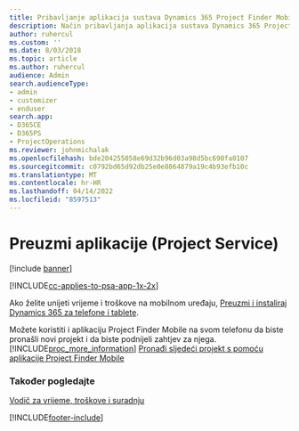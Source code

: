 ```yaml
---
title: Pribavljanje aplikacija sustava Dynamics 365 Project Finder Mobile | MicrosoftDocs
description: Način pribavljanja aplikacija sustava Dynamics 365 Project Finder Mobile
author: ruhercul
ms.custom: ''
ms.date: 8/03/2018
ms.topic: article
ms.author: ruhercul
audience: Admin
search.audienceType:
- admin
- customizer
- enduser
search.app:
- D365CE
- D365PS
- ProjectOperations
ms.reviewer: johnmichalak
ms.openlocfilehash: bde204255058e69d32b96d03a98d5bc690fa0107
ms.sourcegitcommit: c0792bd65d92db25e0e8864879a19c4b93efb10c
ms.translationtype: MT
ms.contentlocale: hr-HR
ms.lasthandoff: 04/14/2022
ms.locfileid: "8597513"
---
```

# <a name="get-the-apps-project-service"></a>Preuzmi aplikacije (Project Service)

[!include [banner](../includes/psa-now-project-operations.md)]

[!INCLUDE[cc-applies-to-psa-app-1x-2x](../includes/cc-applies-to-psa-app-1x-2x.md)]

Ako želite unijeti vrijeme i troškove na mobilnom uređaju, [Preuzmi i instaliraj Dynamics 365 za telefone i tablete](/dynamics365/mobile-app/dynamics-365-phones-tablets-users-guide).  
  
 Možete koristiti i aplikaciju Project Finder Mobile na svom telefonu da biste pronašli novi projekt i da biste podnijeli zahtjev za njega. [!INCLUDE[proc_more_information](../includes/proc-more-information.md)] [Pronađi sljedeći projekt s pomoću aplikacije Project Finder Mobile](../psa/find-next-project-finder-mobile-app.md) 
  
### <a name="see-also"></a>Također pogledajte  
 [Vodič za vrijeme, troškove i suradnju](../psa/time-expense-collaboration-guide.md)


[!INCLUDE[footer-include](../includes/footer-banner.md)]
